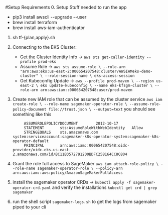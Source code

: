 
#Setup Requirements
0. Setup Stuff needed to run the app
   - pip3 install awscli --upgrade --user
   - brew install terraform
   - brew install aws-iam-authenticator
   
1. sh tf-{plan,apply}.sh

2. Connecting to the EKS Cluster:
   - Get the Cluster Identity Info -> `aws sts get-caller-identity --profile prod-eks`  
   - Assume Role -> 
   `aws sts assume-role \
   --role-arn "arn:aws:eks:us-east-2:000654207548:cluster/AWSIAMeks-demo-cluster" \
   --role-session-name \
   eks-access-session`
   - Get Kubeconfig Update -> 
      `aws --profile prod-maven \
        --region us-east-2 \
        eks update-kubeconfig \
        --name eks-kfsgm-cluster \
        --role-arn arn:aws:iam::000654207548:user/prod-maven`
        
3. Create new IAM role that can be assumed by the cluster service
        `aws iam create-role \
            --role-name sagemaker-operator-role \
            --assume-role-policy-document file://trust.json \
            --output=text`
   you should see something like this
   
   ```  ROLE    arn:aws:iam::000654207548:role/sagemaker-operator-role  2020-03-08T08:19:27Z    /       AROAQAJX6NI6PQ6JB4HBR   sagemaker-operator-role
        ASSUMEROLEPOLICYDOCUMENT        2012-10-17
        STATEMENT       sts:AssumeRoleWithWebIdentity   Allow
        STRINGEQUALS    sts.amazonaws.com       system:serviceaccount:sagemaker-k8s-operator-system:sagemaker-k8s-operator-default
        PRINCIPAL       arn:aws:iam::000654207548:oidc-provider/oidc.eks.us-east-2.amazonaws.com/id/BC11B3572791200BDFC258164CC8C804
    ```
4. Grant the role full access to SageMaker
        `aws iam attach-role-policy \
         --role-name sagemaker-operator-role \
         --policy-arn arn:aws:iam::aws:policy/AmazonSageMakerFullAccess`
         
5. install the sagemaker operator CRDs -> `kubectl apply -f sagemaker-operator-crd.yaml` and verify the installations `kubectl get crd | grep sagemaker`

6. run the shell script `sagemaker-logs.sh` to get the logs from sagemaker piped to your cli
